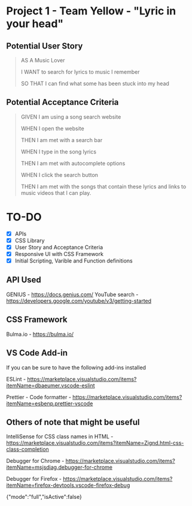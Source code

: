 # Project 1 - Team Yellow - "Lyric in your head"

## Potential User Story

> AS A Music Lover
>
> I WANT to search for lyrics to music I remember
>
> SO THAT I can find what some has been stuck into my head

## Potential Acceptance Criteria

> GIVEN I am using a song search website
>
> WHEN I open the website
>
> THEN I am met with a search bar
>
> WHEN I type in the song lyrics
>
> THEN I am met with autocomplete options
>
> WHEN I click the search button
>
> THEN I am met with the songs that contain these lyrics and links to music videos that I can play.

# TO-DO

- [X] APIs
- [x] CSS Library 
- [X] User Story and Acceptance Criteria
- [X] Responsive UI with CSS Framework
- [X] Initial Scripting, Varible and Function definitions

## API Used

GENIUS - https://docs.genius.com/
YouTube search - https://developers.google.com/youtube/v3/getting-started

## CSS Framework

Bulma.io - https://bulma.io/

## VS Code Add-in

If you can be sure to have the following add-ins installed

ESLint - https://marketplace.visualstudio.com/items?itemName=dbaeumer.vscode-eslint

Prettier - Code formatter - https://marketplace.visualstudio.com/items?itemName=esbenp.prettier-vscode

## Others of note that might be useful

IntelliSense for CSS class names in HTML - https://marketplace.visualstudio.com/items?itemName=Zignd.html-css-class-completion

Debugger for Chrome - https://marketplace.visualstudio.com/items?itemName=msjsdiag.debugger-for-chrome

Debugger for Firefox - https://marketplace.visualstudio.com/items?itemName=firefox-devtools.vscode-firefox-debug

{"mode":"full","isActive":false}
